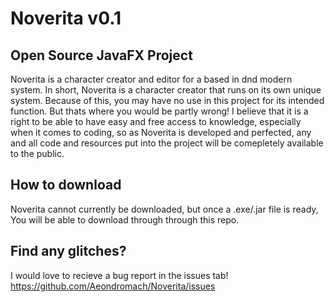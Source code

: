 # Noverita v0.1
## Open Source JavaFX Project
Noverita is a character creator and editor for a based in dnd modern system. In short, Noverita is a character creator that runs on its own unique system. Because of this, you may have no use in this project for its intended function. But thats where you would be partly wrong! I believe that it is a right to be able to have easy and free access to knowledge, especially when it comes to coding, so as Noverita is developed and perfected, any and all code and resources put into the project will be comepletely available to the public.
## How to download
Noverita cannot currently be downloaded, but once a .exe/.jar file is ready, You will be able to download through through this repo.
## Find any glitches?
I would love to recieve a bug report in the issues tab!
https://github.com/Aeondromach/Noverita/issues